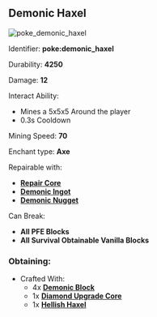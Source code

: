 ## Demonic Haxel
![poke_demonic_haxel](https://github.com/ItsMePok/PFE/assets/136857747/202c6ac5-336c-4dd0-9d0a-b86ae926be2d)

Identifier: **poke:demonic_haxel**

Durability: **4250**

Damage: **12**

Interact Ability:
* Mines a 5x5x5 Around the player
* 0.3s Cooldown

Mining Speed: **70**

Enchant type: **Axe**

Repairable with:
* **[Repair Core](https://pfewiki.gitbook.io/home/items/cores/repair-core)**
* **[Demonic Ingot](https://pfewiki.gitbook.io/home/items/ingots/demonic-ingot)**
* **[Demonic Nugget](https://github.com/ItsMePok/PFE/wiki/Demonic-Nugget)**

Can Break:
* **All PFE Blocks**
* **All Survival Obtainable Vanilla Blocks**

### Obtaining:
* Crafted With:
    * 4x **[Demonic Block](https://pfewiki.gitbook.io/home/blocks/ore-blocks/demonic-block)**
    * 1x **[Diamond Upgrade Core](https://github.com/ItsMePok/PFE/wiki/Diamond-Upgrade-Core)**
    * 1x **[Hellish Haxel](https://github.com/ItsMePok/PFE/wiki/Hellish-Haxel)**
